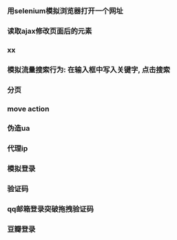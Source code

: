 ### 用selenium模拟浏览器打开一个网址
### 读取ajax修改页面后的元素
### xx
### 模拟流量搜索行为: 在输入框中写入关键字, 点击搜索 
### 分页
### move action
### 伪造ua
### 代理ip
### 模拟登录
### 验证码
### qq邮箱登录突破拖拽验证码
### 豆瓣登录

